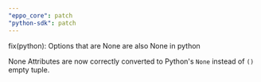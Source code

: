 ```yaml
---
"eppo_core": patch
"python-sdk": patch
---
```


fix(python): Options that are None are also None in python

None Attributes are now correctly converted to Python's `None` instead of `()` empty tuple.
